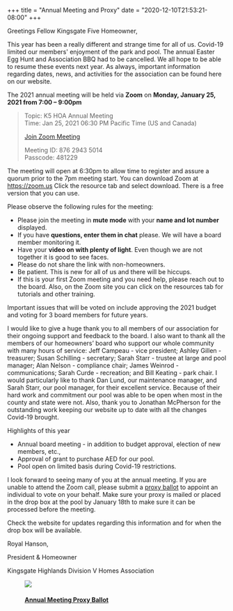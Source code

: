+++
title = "Annual Meeting and Proxy"
date = "2020-12-10T21:53:21-08:00"
+++

Greetings Fellow Kingsgate Five Homeowner,

This year has been a really different and strange time for all of us. Covid-19 limited our members' enjoyment of the park and pool. The annual Easter Egg Hunt and Association BBQ had to be cancelled. We all hope to be able to resume these events next year. As always, important information regarding dates, news, and activities for the association can be found here on our website. 

The 2021 annual meeting will be held via **Zoom** on **Monday, January 25, 2021 from 7:00 – 9:00pm**

<blockquote>
Topic: K5 HOA Annual Meeting<br/>
Time: Jan 25, 2021 06:30 PM Pacific Time (US and Canada)

<a href="https://us02web.zoom.us/j/87629435014?pwd=WGxyN1d1eTJjQ0FDVlRoVjRWaGxHZz09">Join Zoom Meeting</a>

Meeting ID: 876 2943 5014<br/>
Passcode: 481229
</blockquote>

The meeting will open at 6:30pm to allow time to register and assure a quorum prior to the 7pm meeting start. You can download Zoom at <https://zoom.us> Click the resource tab and select download. There is a free version that you can use.

Please observe the following rules for the meeting:

- Please join the meeting in **mute mode** with your **name and lot number** displayed.
- If you have **questions, enter them in chat** please. We will have a board member monitoring it.
- Have your **video on with plenty of light**. Even though we are not together it is good to see faces.
- Please do not share the link with non-homeowners.
- Be patient. This is new for all of us and there will be hiccups.
- If this is your first Zoom meeting and you need help, please reach out to the board. Also, on the Zoom site you can click on the resources tab for tutorials and other training.

Important issues that will be voted on include approving the 2021 budget and voting for 3 board members for future years.

I would like to give a huge thank you to all members of our association for their ongoing support and feedback to the board. I also want to thank all the members of our homeowners’ board who support our whole community with many hours of service: Jeff Campeau - vice president; Ashley Gillen - treasurer; Susan Schilling - secretary; Sarah Starr - trustee at large and pool manager; Alan Nelson - compliance chair; James Weinrod - communications; Sarah Curde - recreation; and Bill Keating - park chair. I would particularly like to thank Dan Lund, our maintenance manager, and Sarah Starr, our pool manager, for their excellent service. Because of their hard work and commitment our pool was able to be open when most in the county and state were not. Also, thank you to Jonathan McPherson for the outstanding work keeping our website up to date with all the changes Covid-19 brought.

Highlights of this year
- Annual board meeting - in addition to budget approval, election of new members, etc.,
- Approval of grant to purchase AED for our pool.
- Pool open on limited basis during Covid-19 restrictions.

I look forward to seeing many of you at the annual meeting. If you are unable to attend the Zoom call, please submit a [proxy ballot](pdf/kingsgate5-proxy-2021.pdf) to appoint an individual to vote on your behalf. Make sure your proxy is mailed or placed in the drop box at the pool by January 18th to make sure it can be processed before the meeting. 

Check the website for updates regarding this information and for when the drop box will be available.

Royal Hanson, 

President & Homeowner

Kingsgate Highlands Division V Homes Association

<a href="../pdf/kingsgate5-proxy-2021.pdf">
    <figure class="document-thumbnail">
        <img src="../img/kingsgate5-proxy-2021-thumb.png" />
        <figcaption>
            <h4>Annual Meeting Proxy Ballot</h4>
        </figcaption>
    </figure>
</a>
